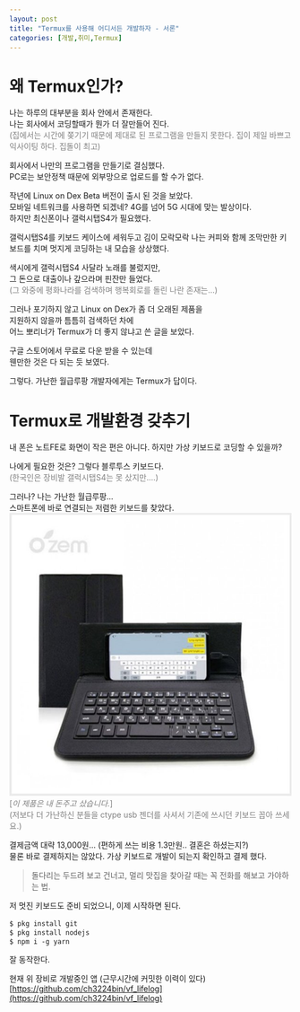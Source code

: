```yaml
---
layout: post
title: "Termux를 사용해 어디서든 개발하자 - 서론"
categories: [개발,취미,Termux]
---
```

# 왜 Termux인가?
나는 하루의 대부분을 회사 안에서 존재한다.  
나는 회사에서 코딩할때가 뭔가 더 잘만들어 진다.  
<span style="color:gray;">(집에서는 시간에 쫒기기 때문에 제대로 된 프로그램을 만들지 못한다. 집이 제일 바쁘고 익사이팅 하다. 집돌이 최고)</span> 

회사에서 나만의 프로그램을 만들기로 결심했다.  
PC로는 보안정책 때문에 외부망으로 업로드를 할 수가 없다.  

작년에 Linux on Dex Beta 버전이 출시 된 것을 보았다.  
모바일 네트워크를 사용하면 되겠네? 4G를 넘어 5G 시대에 맞는 발상이다.  
하지만 최신폰이나 갤럭시탭S4가 필요했다.  

갤럭시탭S4를 키보드 케이스에 세워두고 김이 모락모락 나는 커피와 함께 조막만한 키보드를 치며 멋지게 코딩하는 내 모습을 상상했다.  

색시에게 갤럭시탭S4 사달라 노래를 불렀지만,  
그 돈으로 대출이나 갚으라며 핀잔만 들었다.  
<span style="color:gray;">(그 와중에 평화나라를 검색하며 행복회로를 돌린 나란 존재는...)</span> 

그러나 포기하지 않고 Linux on Dex가 좀 더 오래된 제품을  
지원하지 않을까 틈틈히 검색하던 차에  
어느 뽀리너가 Termux가 더 좋지 않냐고 쓴 글을 보았다.  

구글 스토어에서 무료로 다운 받을 수 있는데  
웬만한 것은 다 되는 듯 보였다.

그렇다. 가난한 월급루팡 개발자에게는 Termux가 답이다.  

# Termux로 개발환경 갖추기
내 폰은 노트FE로 화면이 작은 편은 아니다. 하지만 가상 키보드로 코딩할 수 있을까?

나에게 필요한 것은? 그렇다 블루투스 키보드다.  
<span style="color:gray;">(한국인은 장비발 갤럭시탭S4는 못 샀지만....)</span> 

그러나? 나는 가난한 월급루팡...  
스마트폰에 바로 연결되는 저렴한 키보드를 찾았다.  
![alt keyboard](/images/posts/2019-08-20/ozem-keyboard.jpg)  
<span style="color:gray;">[*이 제품은 내 돈주고 샀습니다.*]</span>  
<span style="color:gray;">(저보다 더 가난하신 분들을 ctype usb 젠더를 사셔서 기존에 쓰시던 키보드 꼽아 쓰세요.)</span>

결제금액 대략 13,000원... (편하게 쓰는 비용 1.3만원.. 결혼은 하셨는지?)  
물론 바로 결제하지는 않았다. 가상 키보드로 개발이 되는지 확인하고 결제 했다.
> 돌다리는 두드려 보고 건너고, 멀리 맛집을 찾아갈 때는 꼭 전화를 해보고 가야하는 법.  

저 멋진 키보드도 준비 되었으니, 이제 시작하면 된다.  
```
$ pkg install git
$ pkg install nodejs
$ npm i -g yarn
```
잘 동작한다.

현재 위 장비로 개발중인 앱 (근무시간에 커밋한 이력이 있다) 
[https://github.com/ch3224bin/vf_lifelog](https://github.com/ch3224bin/vf_lifelog)

